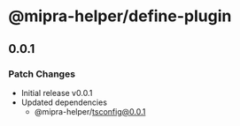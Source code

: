 # @mipra-helper/define-plugin

## 0.0.1

### Patch Changes

- Initial release v0.0.1
- Updated dependencies
  - @mipra-helper/tsconfig@0.0.1
